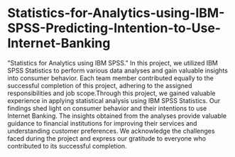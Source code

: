 # Statistics-for-Analytics-using-IBM-SPSS-Predicting-Intention-to-Use-Internet-Banking
 "Statistics for Analytics using IBM SPSS." In this project, we utilized IBM SPSS Statistics to perform various data analyses and gain valuable insights into consumer behavior. Each team member contributed equally to the successful completion of this project, adhering to the assigned responsibilities and job scope.Through this project, we gained valuable experience in applying statistical analysis using IBM SPSS Statistics. Our findings shed light on consumer behavior and their intentions to use Internet Banking. The insights obtained from the analyses provide valuable guidance to financial institutions for improving their services and understanding customer preferences. We acknowledge the challenges faced during the project and express our gratitude to everyone who contributed to its successful completion.
 

